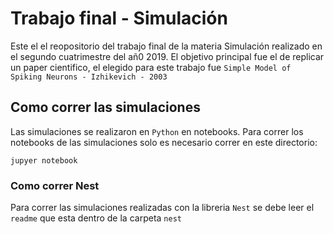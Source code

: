 # Trabajo final - Simulación

Este el el reopositorio del trabajo final de la materia Simulación realizado en el segundo cuatrimestre del añ0 2019. El objetivo principal fue el de replicar un paper cientifico, el elegido para este trabajo fue `Simple Model of Spiking Neurons - Izhikevich - 2003`

## Como correr las simulaciones

Las simulaciones se realizaron en `Python` en notebooks. Para correr los notebooks de las simulaciones solo es necesario correr en este directorio:
```
jupyer notebook
```

### Como correr Nest
Para correr las simulaciones realizadas con la libreria `Nest` se debe leer el `readme` que esta dentro de la carpeta `nest`
